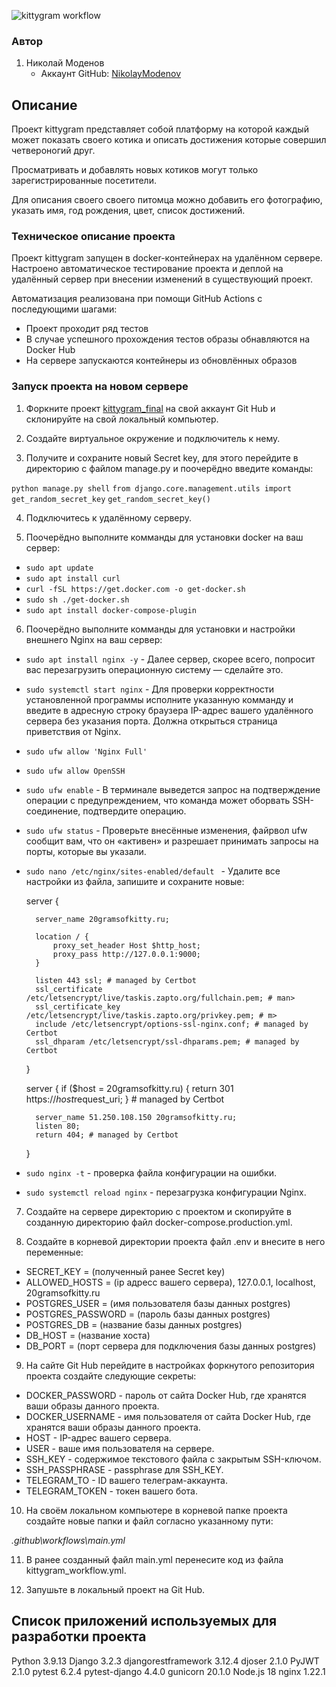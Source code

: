 ![kittygram workflow](https://github.com/NikolayModenov/kittygram_final/actions/workflows/main.yml/badge.svg)

### Автор

1. Николай Моденов  
   - Аккаунт GitHub: [NikolayModenov](https://github.com/NikolayModenov)

## Описание

Проект kittygram представляет собой платформу на которой каждый может показать своего котика и описать достижения которые совершил четвероногий друг.

Просматривать и добавлять новых котиков могут только зарегистрированные посетители.

Для описания своего своего питомца можно добавить его фотографию, указать имя, год рождения, цвет, список достижений.

### Техническое описание проекта

Проект kittygram запущен в docker-контейнерах на удалённом сервере.
Настроено автоматическое тестирование проекта и деплой на удалённый сервер при внесении изменений в существующий проект.

Автоматизация реализована при помощи GitHub Actions с последующими шагами:

- Проект проходит ряд тестов
- В случае успешного прохождения тестов образы обнавляются на Docker Hub
- На сервере запускаются контейнеры из обновлённых образов

### Запуск проекта на новом сервере

1. Форкните проект [kittygram_final](https://github.com/NikolayModenov/kittygram_final/) на свой аккаунт Git Hub и склонируйте на свой локальный компьютер.

2. Создайте виртуальное окружение и подключитель к нему.

3. Получите и сохраните новый Secret key, для этого перейдите в директорию с файлом manage.py и поочерёдно введите команды:

```python manage.py shell```
```from django.core.management.utils import get_random_secret_key```
```get_random_secret_key()```

4. Подключитесь к удалённому серверу.

5. Поочерёдно выполните комманды для установки docker на ваш сервер:

- ```sudo apt update```
- ```sudo apt install curl```
- ```curl -fSL https://get.docker.com -o get-docker.sh```
- ```sudo sh ./get-docker.sh```
- ```sudo apt install docker-compose-plugin```

6. Поочерёдно выполните комманды для установки и настройки внешнего Nginx на ваш сервер:

- ```sudo apt install nginx -y``` - Далее сервер, скорее всего, попросит вас перезагрузить операционную систему — сделайте это.
- ```sudo systemctl start nginx``` - Для проверки корректности установленной программы исполните указанную комманду и введите в адресную строку браузера IP-адрес вашего удалённого сервера без указания порта. Должна открыться страница приветствия от Nginx.
- ```sudo ufw allow 'Nginx Full'```
- ```sudo ufw allow OpenSSH```
- ```sudo ufw enable``` - В терминале выведется запрос на подтверждение операции с предупреждением, что команда может оборвать SSH-соединение, подтвердите операцию.
- ```sudo ufw status``` - Проверьте внесённые изменения, файрвол ufw сообщит вам, что он «активен» и разрешает принимать запросы на порты, которые вы указали.
- ```sudo nano /etc/nginx/sites-enabled/default ``` - Удалите все настройки из файла, запишите и сохраните новые:

    server {

        server_name 20gramsofkitty.ru;

        location / {
            proxy_set_header Host $http_host;
            proxy_pass http://127.0.0.1:9000;
        }

        listen 443 ssl; # managed by Certbot
        ssl_certificate /etc/letsencrypt/live/taskis.zapto.org/fullchain.pem; # man>
        ssl_certificate_key /etc/letsencrypt/live/taskis.zapto.org/privkey.pem; # m>
        include /etc/letsencrypt/options-ssl-nginx.conf; # managed by Certbot
        ssl_dhparam /etc/letsencrypt/ssl-dhparams.pem; # managed by Certbot

    }

    server {
        if ($host = 20gramsofkitty.ru) {
            return 301 https://$host$request_uri;
        } # managed by Certbot

        server_name 51.250.108.150 20gramsofkitty.ru;
        listen 80;
        return 404; # managed by Certbot
    }

- ```sudo nginx -t``` - проверка файла конфигурации на ошибки.
- ```sudo systemctl reload nginx``` - перезагрузка конфигурации Nginx.

7. Создайте на сервере директорию с проектом и скопируйте в созданную директорию файл docker-compose.production.yml.

8. Создайте в корневой директории проекта файл .env и внесите в него переменные:

- SECRET_KEY = (полученный ранее Secret key)
- ALLOWED_HOSTS = (ip адресс вашего сервера), 127.0.0.1, localhost, 20gramsofkitty.ru
- POSTGRES_USER = (имя пользователя базы данных postgres)
- POSTGRES_PASSWORD = (пароль базы данных postgres)
- POSTGRES_DB = (название базы данных postgres)
- DB_HOST = (название хоста)
- DB_PORT = (порт сервера для подключения базы данных postgres)

9. На сайте Git Hub перейдите в настройках форкнутого репозитория проекта создайте следующие секреты:

- DOCKER_PASSWORD - пароль от сайта Docker Hub, где хранятся ваши образы данного проекта.
- DOCKER_USERNAME - имя пользователя от сайта Docker Hub, где хранятся ваши образы данного проекта.
- HOST - IP-адрес вашего сервера.
- USER - ваше имя пользователя на сервере.
- SSH_KEY - содержимое текстового файла с закрытым SSH-ключом.
- SSH_PASSPHRASE - passphrase для SSH_KEY.
- TELEGRAM_TO - ID вашего телеграм-аккаунта.
- TELEGRAM_TOKEN - токен вашего бота.

10. На своём локальном компьютере в корневой папке проекта создайте новые папки и файл согласно указанному пути:

*.github\workflows\main.yml*

11. В ранее созданный файл main.yml перенесите код из файла kittygram_workflow.yml.

12. Запушьте в локальный проект на Git Hub.

## Список приложений используемых для разработки проекта

Python 3.9.13
Django 3.2.3
djangorestframework 3.12.4
djoser 2.1.0
PyJWT 2.1.0
pytest 6.2.4
pytest-django 4.4.0
gunicorn 20.1.0
Node.js 18 
nginx 1.22.1
